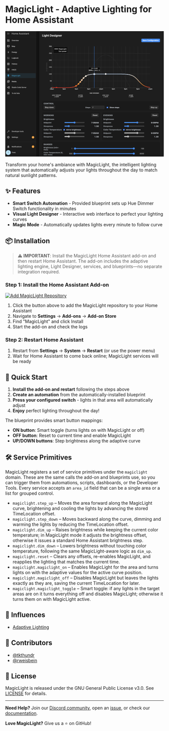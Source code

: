 # MagicLight - Adaptive Lighting for Home Assistant

![MagicLight Light Designer](.github/assets/designer.png)

Transform your home's ambiance with MagicLight, the intelligent lighting system that automatically adjusts your lights throughout the day to match natural sunlight patterns.

## ✨ Features

- **Smart Switch Automation** - Provided blueprint sets up Hue Dimmer Switch functionality in minutes
- **Visual Light Designer** - Interactive web interface to perfect your lighting curves
- **Magic Mode** - Automatically updates lights every minute to follow curve

## 📦 Installation

> **⚠️ IMPORTANT**: Install the MagicLight Home Assistant add-on and then restart Home Assistant. The add-on includes the adaptive lighting engine, Light Designer, services, and blueprints—no separate integration required.

### Step 1: Install the Home Assistant Add-on

[![Add MagicLight Repository](https://my.home-assistant.io/badges/supervisor_add_addon_repository.svg)](https://my.home-assistant.io/redirect/supervisor_add_addon_repository/?repository_url=https%3A%2F%2Fgithub.com%2Fdtconceptsnc%2Fmagiclight)

1. Click the button above to add the MagicLight repository to your Home Assistant
2. Navigate to **Settings** → **Add-ons** → **Add-on Store**
3. Find "MagicLight" and click Install
4. Start the add-on and check the logs

### Step 2: Restart Home Assistant

1. Restart from **Settings** → **System** → **Restart** (or use the power menu)
2. Wait for Home Assistant to come back online; MagicLight services will be ready

## 🚀 Quick Start

1. **Install the add-on and restart** following the steps above
2. **Create an automation** from the automatically-installed blueprint
3. **Press your configured switch** - lights in that area will automatically adjust
4. **Enjoy** perfect lighting throughout the day!

The blueprint provides smart button mappings:
- **ON button**: Smart toggle (turns lights on with MagicLight or off)
- **OFF button**: Reset to current time and enable MagicLight
- **UP/DOWN buttons**: Step brightness along the adaptive curve

## 🛠️ Service Primitives

MagicLight registers a set of service primitives under the `magiclight` domain. These are the same calls the add-on and blueprints use, so you can trigger them from automations, scripts, dashboards, or the Developer Tools. Every service accepts an `area_id` field that can be a single area or a list for grouped control.

- `magiclight.step_up` – Moves the area forward along the MagicLight curve, brightening and cooling the lights by advancing the stored TimeLocation offset.
- `magiclight.step_down` – Moves backward along the curve, dimming and warming the lights by reducing the TimeLocation offset.
- `magiclight.dim_up` – Raises brightness while keeping the current color temperature; in MagicLight mode it adjusts the brightness offset, otherwise it issues a standard Home Assistant brightness step.
- `magiclight.dim_down` – Lowers brightness without touching color temperature, following the same MagicLight-aware logic as `dim_up`.
- `magiclight.reset` – Clears any offsets, re-enables MagicLight, and reapplies the lighting that matches the current time.
- `magiclight.magiclight_on` – Enables MagicLight for the area and turns lights on with the adaptive values for the active curve position.
- `magiclight.magiclight_off` – Disables MagicLight but leaves the lights exactly as they are, saving the current TimeLocation for later.
- `magiclight.magiclight_toggle` – Smart toggle: if any lights in the target areas are on it turns everything off and disables MagicLight; otherwise it turns them on with MagicLight active.

## 🙏 Influences

- [Adaptive Lighting](https://github.com/basnijholt/adaptive-lighting)

## 👥 Contributors

- [@tkthundr](https://github.com/tkthundr)
- [@rweisbein](https://github.com/rweisbein)

## 📄 License

MagicLight is released under the GNU General Public License v3.0. See [LICENSE](LICENSE) for details.

---

**Need Help?** Join our [Discord community](https://discord.gg/TUvSrtRt), open an [issue](https://github.com/dtconceptsnc/magiclight/issues), or check our [documentation](https://github.com/dtconceptsnc/magiclight/wiki).

**Love MagicLight?** Give us a ⭐ on GitHub!
